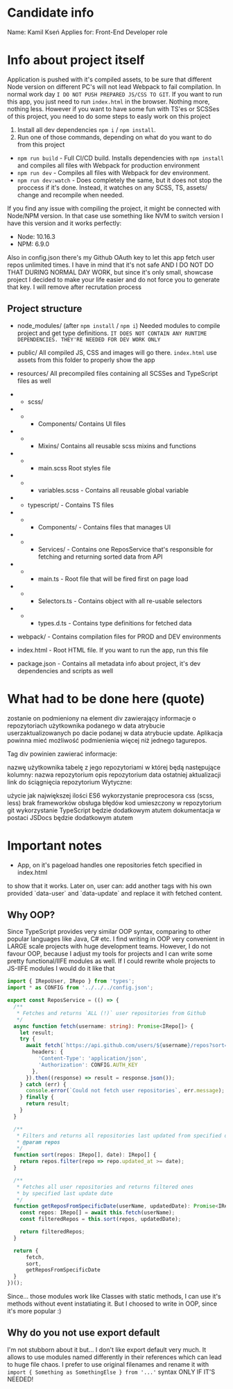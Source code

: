 # Candidate info
Name: Kamil Kseń
Applies for: Front-End Developer role

# Info about project itself

Application is pushed with it's compiled assets, to be sure that different Node version on different PC's will not lead Webpack to fail compilation. In normal work day `I DO NOT PUSH PREPARED JS/CSS TO GIT`.
If you want to run this app, you just need to run `index.html` in the browser. Nothing more, nothing less.
However if you want to have some fun with TS'es or SCSSes of this project, you need to do some steps to easly work on this project

1. Install all dev dependencies `npm i` / `npm install`.
2. Run one of those commands, depending on what do you want to do from this project
- `npm run build` - Full CI/CD build. Installs dependencies with `npm install` and compiles all files with Webpack for production environment
- `npm run dev` - Compiles all files with Webpack for dev environment.
- `npm run dev:watch` - Does completely the same, but it does not stop the proccess if it's done. Instead, it watches on any SCSS, TS, assets/ change and recompile when needed.

If you find any issue with compiling the project, it might be connected with Node/NPM version. In that case use something like NVM to switch version
I have this version and it works perfectly:

- Node: 10.16.3
- NPM: 6.9.0

Also in config.json there's my Github OAuth key to let this app fetch user repos unlimited times. I have in mind that it's not safe AND I DO NOT DO THAT DURING NORMAL DAY WORK, but since it's only small, showcase project I decided to make your life easier and do not force you to generate that key. I will remove after recrutation process

## Project structure
- node_modules/ (after `npm install` / `npm i`) Needed modules to compile project and get type definitions.
`IT DOES NOT CONTAIN ANY RUNTIME DEPENDENCIES. THEY'RE NEEDED FOR DEV WORK ONLY`
- public/ All compiled JS, CSS and images will go there. `index.html` use assets from this folder to properly show the app
- resources/ All precompiled files containing all SCSSes and TypeScript files as well
- - scss/
- - - Components/ Contains UI files
- - - Mixins/ Contains all reusable scss mixins and functions 
- - - main.scss Root styles file
- - - variables.scss - Contains all reusable global variable

- - typescript/ - Contains TS files
- - - Components/ - Contains files that manages UI 
- - - Services/ - Contains one ReposService that's responsible for fetching and returning sorted data from API
- - - main.ts - Root file that will be fired first on page load
- - - Selectors.ts - Contains object with all re-usable selectors
- - - types.d.ts - Contains type definitions for fetched data

- webpack/ - Contains compilation files for PROD and DEV environments
- index.html - Root HTML file. If you want to run the app, run this file
- package.json - Contains all metadata info about project, it's dev dependencies and scripts as well

# What had to be done here (quote)
<repos data-user="devballteam" data-update="2019-05-01"> zostanie on podmieniony na element div zawierający informacje o repozytoriach użytkownika podanego w data atrybucie userzaktualizowanych po dacie podanej w data atrybucie update. Aplikacja powinna mieć możliwość podmienienia więcej niż jednego tagurepos.

Tag div powinien zawierać informacje:

nazwę użytkownika
tabelę z jego repozytoriami w której będą następujące kolumny:
nazwa repozytorium
opis repozytorium
data ostatniej aktualizacji
link do ściągnięcia repozytorium
Wytyczne:

użycie jak największej ilości ES6
wykorzystanie preprocesora css (scss, less)
brak frameworków
obsługa błędów
kod umieszczony w repozytorium git
wykorzystanie TypeScript będzie dodatkowym atutem
dokumentacja w postaci JSDocs będzie dodatkowym atutem

# Important notes
- App, on it's pageload handles one repositories fetch specified in index.html
<repos data-user="devballteam" data-update="2019-05-01">
to show that it works. Later on, user can: add another tags with his own provided `data-user` and `data-update` and replace it with fetched content.

## Why OOP?
Since TypeScript provides very similar OOP syntax, comparing to other popular languages like Java, C# etc.
I find writing in OOP very convenient in LARGE scale projects with huge development teams. However, I do not 
favour OOP, because I adjust my tools for projects and I can write some pretty functional/IIFE modules as well. If I could rewrite whole projects to JS-IIFE modules I would do it like that

<!-- /resources/typescript/Services/ReposService -->

```ts
import { IRepoUser, IRepo } from 'types';
import * as CONFIG from '../../../config.json';

export const ReposService = (() => {
  /**
   * Fetches and returns `ALL (!)` user repositories from Github
   */
  async function fetch(username: string): Promise<IRepo[]> {
    let result;
    try {
      await fetch(`https://api.github.com/users/${username}/repos?sort=updated`, {
        headers: {
          'Content-Type': 'application/json',
          'Authorization': CONFIG.AUTH_KEY
        },
      }).then((response) => result = response.json());
    } catch (err) {
      console.error(`Could not fetch user repositories`, err.message);
    } finally {
      return result;
    }
  }

  /**
   * Filters and returns all repositories last updated from specified date
   * @param repos 
   */
  function sort(repos: IRepo[], date): IRepo[] {
    return repos.filter(repo => repo.updated_at >= date);
  }

  /**
   * Fetches all user repositories and returns filtered ones
   * by specified last update date
   */
  function getReposFromSpecificDate(userName, updatedDate): Promise<IRepo[]> {
    const repos: IRepo[] = await this.fetch(userName);
    const filteredRepos = this.sort(repos, updatedDate);

    return filteredRepos;
  }

  return {
      fetch,
      sort,
      getReposFromSpecificDate
  }
})();
```
Since... those modules work like Classes with static methods, I can use it's methods without event instatiating it. But I choosed to write in OOP, since it's more popular :)

## Why do you not use export default
I'm not stubborn about it but... I don't like export default very much. It allows to use modules named differently in their references which can lead to huge file chaos. I prefer to use original filenames and rename it with `import { Something as SomethingElse } from '...'` syntax ONLY IF IT'S NEEDED!
